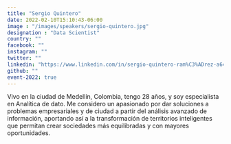 ```yaml
---
title: "Sergio Quintero"
date: 2022-02-10T15:10:43-06:00
image : "/images/speakers/sergio-quintero.jpg"
designation : "Data Scientist"
country: ""
facebook: ""
instagram: ""
twitter: ""
linkedin: "https://www.linkedin.com/in/sergio-quintero-ram%C3%ADrez-a6403619b/"
github: ""
event-2022: true
---
```


Vivo en la ciudad de Medellín, Colombia, tengo 28 años, y soy especialista en Analítica de dato. Me considero un apasionado por dar soluciones a problemas empresariales y de ciudad a partir del análisis avanzado de información, aportando así a la transformación de territorios inteligentes que permitan crear sociedades más equilibradas y con mayores oportunidades.